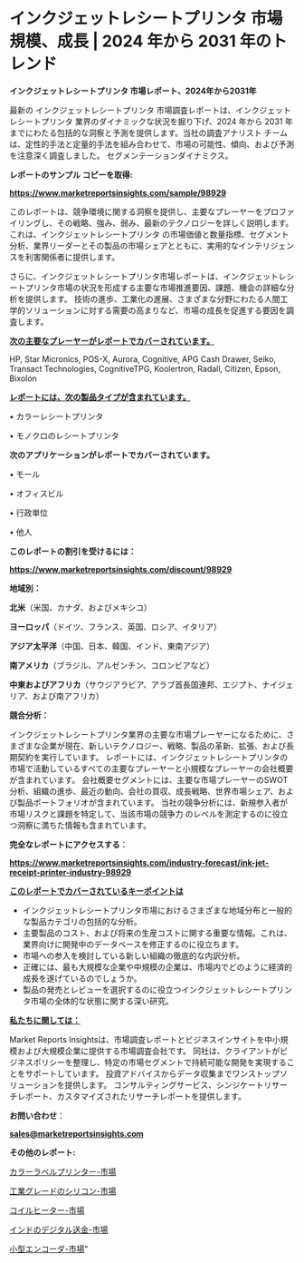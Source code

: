 # インクジェットレシートプリンタ 市場規模、成長 | 2024 年から 2031 年のトレンド

<strong>インクジェットレシートプリンタ 市場レポート、2024年から2031年</strong>

最新の インクジェットレシートプリンタ 市場調査レポートは、インクジェットレシートプリンタ 業界のダイナミックな状況を掘り下げ、2024 年から 2031 年までにわたる包括的な洞察と予測を提供します。当社の調査アナリスト チームは、定性的手法と定量的手法を組み合わせて、市場の可能性、傾向、および予測を注意深く調査しました。 セグメンテーションダイナミクス。



<strong>レポートのサンプル コピーを取得:</strong> <a href=https://www.marketreportsinsights.com/sample/98929>

<strong><u>https://www.marketreportsinsights.com/sample/98929</u></strong></a>

このレポートは、競争環境に関する洞察を提供し、主要なプレーヤーをプロファイリングし、その戦略、強み、弱み、最新のテクノロジーを詳しく説明します。 これは、インクジェットレシートプリンタ の市場価値と数量指標、セグメント分析、業界リーダーとその製品の市場シェアとともに、実用的なインテリジェンスを利害関係者に提供します。

さらに、インクジェットレシートプリンタ市場レポートは、インクジェットレシートプリンタ市場の状況を形成する主要な市場推進要因、課題、機会の詳細な分析を提供します。 技術の進歩、工業化の進展、さまざまな分野にわたる人間工学的ソリューションに対する需要の高まりなど、市場の成長を促進する要因を調査します。



<strong><u>次の主要なプレーヤーがレポートでカバーされています。</u></strong>

HP, Star Micronics, POS-X, Aurora, Cognitive, APG Cash Drawer, Seiko, Transact Technologies, CognitiveTPG, Koolertron, Radall, Citizen, Epson, Bixolon



<strong><u><b>レポートには、次の製品タイプが含まれています。</b></u></strong>

• カラーレシートプリンタ

• モノクロのレシートプリンタ



<strong><b>次のアプリケーションがレポートでカバーされています。</b></strong>

• モール

• オフィスビル

• 行政単位

• 他人



<strong><b>このレポートの割引を受けるには：</b></strong><a href=https://www.marketreportsinsights.com/discount/98929>

<strong><u>https://www.marketreportsinsights.com/discount/98929</u></strong></a>



<strong>地域別：</strong>



<strong>北米</strong>（米国、カナダ、およびメキシコ）



<strong>ヨーロッパ</strong>（ドイツ、フランス、英国、ロシア、イタリア）



<strong>アジア太平洋</strong>（中国、日本、韓国、インド、東南アジア）



<strong>南アメリカ</strong>（ブラジル、アルゼンチン、コロンビアなど）



<strong>中東およびアフリカ</strong>（サウジアラビア、アラブ首長国連邦、エジプト、ナイジェリア、および南アフリカ）



<strong>競合分析：</strong>

インクジェットレシートプリンタ業界の主要な市場プレーヤーになるために、さまざまな企業が現在、新しいテクノロジー、戦略、製品の革新、拡張、および長期契約を実行しています。 レポートには、インクジェットレシートプリンタの市場で活動しているすべての主要なプレーヤーと小規模なプレーヤーの会社概要が含まれています。 会社概要セグメントには、主要な市場プレーヤーのSWOT分析、組織の進歩、最近の動向、会社の買収、成長戦略、世界市場シェア、および製品ポートフォリオが含まれています。 当社の競争分析には、新規参入者が市場リスクと課題を特定して、当該市場の競争力 のレベルを測定するのに役立つ洞察に満ちた情報も含まれています。



<strong>完全なレポートにアクセスする</strong>：

<a href=https://www.marketreportsinsights.com/industry-forecast/ink-jet-receipt-printer-industry-98929>

<strong><u>https://www.marketreportsinsights.com/industry-forecast/ink-jet-receipt-printer-industry-98929</u></strong></a>



<strong><u><b>このレポートでカバーされているキーポイントは</b></u></strong>
<ul>
  <li>インクジェットレシートプリンタ市場におけるさまざまな地域分布と一般的な製品カテゴリの包括的な分析。</li>
  <li>主要製品のコスト、および将来の生産コストに関する重要な情報。これは、業界向けに開発中のデータベースを修正するのに役立ちます。</li>
  <li>市場への参入を検討している新しい組織の徹底的な内訳分析。</li>
  <li>正確には、最も大規模な企業や中規模の企業は、市場内でどのように経済的成長を遂げているのでしょうか。</li>
  <li>製品の発売とレビューを選択するのに役立つインクジェットレシートプリンタ市場の全体的な状態に関する深い研究。</li>
</ul>


<strong><u><b>私たちに関しては：</b></u></strong>

Market Reports Insightsは、市場調査レポートとビジネスインサイトを中小規模および大規模企業に提供する市場調査会社です。 同社は、クライアントがビジネスポリシーを整理し、特定の市場セグメントで持続可能な開発を実現することをサポートしています。 投資アドバイスからデータ収集までワンストップソリューションを提供します。 コンサルティングサービス、シンジケートリサーチレポート、カスタマイズされたリサーチレポートを提供します。



<strong><b>お問い合わせ</b></strong>：

<a href=mailto:sales@marketreportsinsights.com>

<strong><u>sales@marketreportsinsights.com</u></strong></a>



<strong>その他のレポート:</strong>

<a href=https://www.linkedin.com/pulse/カラーラベルプリンター-市場-2023-推進要因と成長機会-2030-idtef/>カラーラベルプリンター-市場</a>

<a href=https://www.linkedin.com/pulse/工業グレードのシリコン-市場-2023-swot-分析と最新イノベーション-2030-t87bf/>工業グレードのシリコン-市場</a>

<a href=https://www.linkedin.com/pulse/コイルヒーター-市場-2023-swot-分析と最新イノベーション-2030-hv3wf/>コイルヒーター-市場</a>

<a href=https://www.linkedin.com/pulse/インドのデジタル送金-市場-2023-新興市場-将来の動向と市場需要-r30if/>インドのデジタル送金-市場</a>

<a href=https://www.linkedin.com/pulse/小型エンコーダ-市場-2023-総合分析と事業成長戦略-2030-analytics-achievers-24-analysis-1olxf/>小型エンコーダ-市場</a>"
